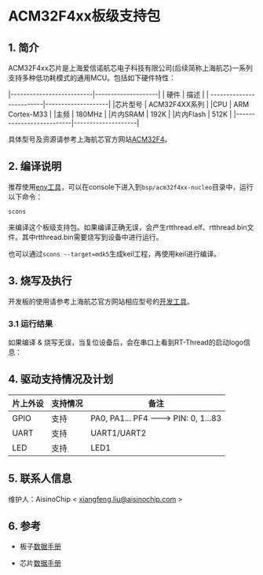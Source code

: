 # ACM32F4xx板级支持包

## 1. 简介

ACM32F4xx芯片是上海爱信诺航芯电子科技有限公司(后续简称上海航芯)一系列支持多种低功耗模式的通用MCU。包括如下硬件特性：

|--------------------------|--------------------|
|         硬件             |         描述       |
| -------------------------|--------------------|
|芯片型号                  | ACM32F4XX系列      |
|CPU                       | ARM Cortex-M33     |
|主频                      | 180MHz             |
|片内SRAM                  | 192K               |
|片内Flash                 | 512K               |
|--------------------------|--------------------|

具体型号及资源请参考上海航芯官方网站[ACM32F4](www.aisinochip.com/index.php/product/child1/id/219.html)。

## 2. 编译说明

推荐使用[env工具][1]，可以在console下进入到`bsp/acm32f4xx-nucleo`目录中，运行以下命令：

`scons`

来编译这个板级支持包。如果编译正确无误，会产生rtthread.elf、rtthread.bin文件。其中rtthread.bin需要烧写到设备中进行运行。

也可以通过`scons --target=mdk5`生成keil工程，再使用keil进行编译。

## 3. 烧写及执行

开发板的使用请参考上海航芯官方网站相应型号的[开发工具](www.aisinochip.com/index.php/product/detail/id/25.html)。

### 3.1 运行结果

如果编译 & 烧写无误，当复位设备后，会在串口上看到RT-Thread的启动logo信息：

## 4. 驱动支持情况及计划

| **片上外设**  | **支持情况** |               **备注**                |
| ------------- | ------------ | ------------------------------------- |
| GPIO          |     支持     | PA0, PA1... PF4 ---> PIN: 0, 1...83  |
| UART          |     支持     |              UART1/UART2              |
| LED           |     支持     |              LED1                     |

## 5. 联系人信息

维护人：AisinoChip < xiangfeng.liu@aisinochip.com >

## 6. 参考

* 板子[数据手册][2]
* 芯片[数据手册][3]

  [1]: https://www.rt-thread.org/page/download.html
  [2]: www.aisinochip.com/index.php/product/detail/id/50.html
  [3]: www.aisinochip.com/index.php/product/detail/id/50.html
